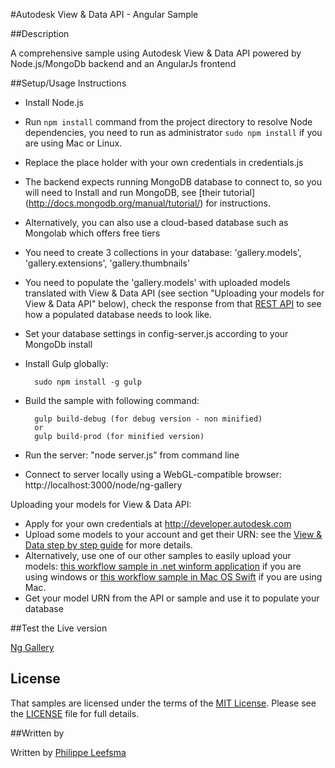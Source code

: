 #Autodesk View & Data API - Angular Sample


##Description


A comprehensive sample using Autodesk View & Data API powered by Node.js/MongoDb backend and an AngularJs frontend

##Setup/Usage Instructions


* Install Node.js
* Run `npm install` command from the project directory to resolve Node dependencies, you need to run as administrator `sudo npm install` if you are using Mac or Linux. 
    
* Replace the place holder with your own credentials in credentials.js

* The backend expects running MongoDB database to connect to, so you will need to Install and run MongoDB, see [their tutorial] (http://docs.mongodb.org/manual/tutorial/) for instructions.

* Alternatively, you can also use a cloud-based database such as Mongolab which offers free tiers

* You need to create 3 collections in your database: 'gallery.models', 'gallery.extensions', 'gallery.thumbnails'

* You need to populate the 'gallery.models' with uploaded models translated with View & Data API (see section "Uploading your models for View & Data API" below), check the response from that [REST API](http://viewer.autodesk.io/node/ng-gallery/api/models) to see how a populated database needs to look like.

* Set your database settings in config-server.js according to your MongoDb install

* Install Gulp globally:

        sudo npm install -g gulp

* Build the sample with following command: 

        gulp build-debug (for debug version - non minified)
        or
        gulp build-prod (for minified version)

* Run the server: "node server.js" from command line
* Connect to server locally using a WebGL-compatible browser: http://localhost:3000/node/ng-gallery

Uploading your models for View & Data API:

* Apply for your own credentials at http://developer.autodesk.com
* Upload some models to your account and get their URN: see the [View & Data step by step guide](https://developer.autodesk.com/api/view-and-data-api/) for more details.
* Alternatively, use one of our other samples to easily upload your models: [this workflow sample in .net winform application](https://github.com/Developer-Autodesk/workflow-dotnet-winform-view.and.data.api/) if you are using windows or [this workflow sample in Mac OS Swift](https://github.com/Developer-Autodesk/workflow-macos-swift-view.and.data.api) if you are using Mac.
* Get your model URN from the API or sample and use it to populate your database

##Test the Live version

[Ng Gallery](http://viewer.autodesk.io/node/ng-gallery)


## License

That samples are licensed under the terms of the [MIT License](http://opensource.org/licenses/MIT). Please see the [LICENSE](LICENSE) file for full details.


##Written by 

Written by [Philippe Leefsma](http://adndevblog.typepad.com/cloud_and_mobile/philippe-leefsma.html)  


